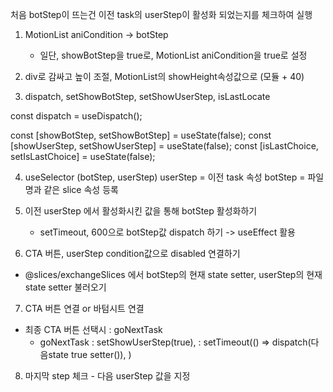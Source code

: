 처음 botStep이 뜨는건 이전 task의 userStep이 활성화 되었는지를 체크하여 실행

1. MotionList aniCondition -> botStep
    - 일단, showBotStep을 true로, MotionList aniCondition을 true로 설정

2. div로 감싸고 높이 조절, MotionList의 showHeight속성값으로 (모듈 + 40)

3. dispatch, setShowBotStep, setShowUserStep, isLastLocate

const dispatch = useDispatch();

const [showBotStep, setShowBotStep] = useState(false);
const [showUserStep, setShowUserStep] = useState(false);
const [isLastChoice, setIsLastChoice] = useState(false);

4. useSelector (botStep, userStep)
   userStep = 이전 task 속성
   botStep = 파일명과 같은 slice 속성 등록

5. 이전 userStep 에서 활성화시킨 값을 통해 botStep 활성화하기
    - setTimeout, 600으로 botStep값 dispatch 하기 -> useEffect 활용

6. CTA 버튼, userStep condition값으로 disabled 연결하기

- @slices/exchangeSlices 에서 botStep의 현재 state setter, userStep의 현재 state setter 불러오기

7. CTA 버튼 연결 or 바텀시트 연결

- 최종 CTA 버튼 선택시 : goNextTask
    - goNextTask : setShowUserStep(true),
      : setTimeout(() => dispatch(다음state true setter()), )

8. 마지막 step 체크 - 다음 userStep 값을 지정   
